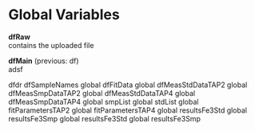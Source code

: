 # Global Variables

**dfRaw** \
contains the uploaded file

**dfMain** (previous: df)\
adsf

dfdr
dfSampleNames
        global dfFitData
        global dfMeasStdDataTAP2
        global dfMeasSmpDataTAP2
        global dfMeasStdDataTAP4
        global dfMeasSmpDataTAP4
        global smpList
        global stdList
        global fitParametersTAP2
        global fitParametersTAP4
        global resultsFe3Std
        global resultsFe3Smp
        global resultsFe3Std
        global resultsFe3Smp
